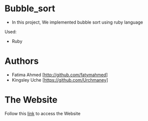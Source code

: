 # Bubble_sort
- In this project, We implemented bubble sort using ruby language

Used:
- Ruby

# Authors

- Fatima Ahmed [http://github.com/fatymahmed]
- Kingsley Uche [https://github.com/Urchmaney]

# The Website
Follow this [link](https://fatymahmed.github.io/bubble_sort/) to access the Website 


